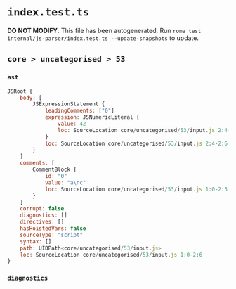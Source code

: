 # `index.test.ts`

**DO NOT MODIFY**. This file has been autogenerated. Run `rome test internal/js-parser/index.test.ts --update-snapshots` to update.

## `core > uncategorised > 53`

### `ast`

```javascript
JSRoot {
	body: [
		JSExpressionStatement {
			leadingComments: ["0"]
			expression: JSNumericLiteral {
				value: 42
				loc: SourceLocation core/uncategorised/53/input.js 2:4-2:6
			}
			loc: SourceLocation core/uncategorised/53/input.js 2:4-2:6
		}
	]
	comments: [
		CommentBlock {
			id: "0"
			value: "a\nc"
			loc: SourceLocation core/uncategorised/53/input.js 1:0-2:3
		}
	]
	corrupt: false
	diagnostics: []
	directives: []
	hasHoistedVars: false
	sourceType: "script"
	syntax: []
	path: UIDPath<core/uncategorised/53/input.js>
	loc: SourceLocation core/uncategorised/53/input.js 1:0-2:6
}
```

### `diagnostics`

```

```
